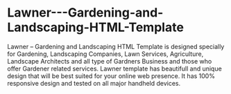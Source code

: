 # Lawner---Gardening-and-Landscaping-HTML-Template
Lawner – Gardening and Landscaping HTML Template is designed specially for Gardening, Landscaping Companies, Lawn Services, Agriculture, Landscape Architects and all type of Gardners Business and those who offer Gardener related services. Lawner template has beautifull and unique design that will be best suited for your online web presence. It has 100% responsive design and tested on all major handheld devices.
